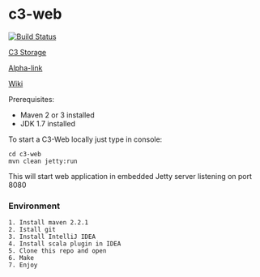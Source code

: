 c3-web
======
[![Build Status](https://travis-ci.org/C3Junior/c3-web.svg?branch=master)](https://travis-ci.org/C3Junior/c3-web)

[C3 Storage](https://github.com/ifunsoftware/c3-next)

[Alpha-link](http://vlab.cs.ifmo.ru/)

[Wiki](https://github.com/C3Junior/c3-web/wiki)

Prerequisites:
* Maven 2 or 3 installed 
* JDK 1.7 installed

To start a C3-Web locally just type in console:

```
cd c3-web
mvn clean jetty:run
```
 
This will start web application in embedded Jetty server listening on port 8080
### Environment
```
1. Install maven 2.2.1
2. Istall git
3. Install IntelliJ IDEA
4. Install scala plugin in IDEA
5. Clone this repo and open
6. Make
7. Enjoy
```
